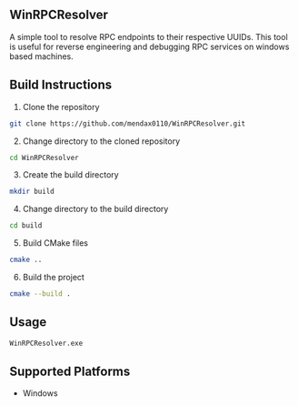 ## WinRPCResolver
A simple tool to resolve RPC endpoints to their respective UUIDs. This tool is useful for reverse engineering and debugging RPC services on windows based machines.

## Build Instructions
1. Clone the repository
```bash
git clone https://github.com/mendax0110/WinRPCResolver.git
```

2. Change directory to the cloned repository
```bash
cd WinRPCResolver
```

3. Create the build directory
```bash
mkdir build
```

4. Change directory to the build directory
```bash
cd build
```

5. Build CMake files
```bash
cmake ..
```

6. Build the project
```bash
cmake --build .
```

## Usage
```bash
WinRPCResolver.exe
```

## Supported Platforms
- Windows